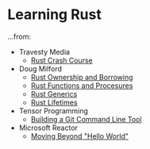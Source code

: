 # Learning Rust

...from:
* Travesty Media
    * [Rust Crash Course](https://www.youtube.com/watch?v=zF34dRivLOw)
* Doug Milford
    * [Rust Ownership and Borrowing](https://www.youtube.com/watch?v=lQ7XF-6HYGc)
    * [Rust Functions and Procesures](https://www.youtube.com/watch?v=hEhnDRR4Ijs)
    * [Rust Generics](https://www.youtube.com/watch?v=nvur2Ast8hE)
    * [Rust Lifetimes](https://www.youtube.com/watch?v=1QoT9fmPYr8)
* Tensor Programming
    * [Building a Git Command Line Tool](https://www.youtube.com/watch?v=mVuq8IkfkiY)
* Microsoft Reactor
    * [Moving Beyond "Hello World"](https://www.youtube.com/watch?v=5dRT_v3hrZ0)
